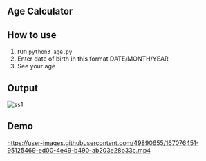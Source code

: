 ## Age Calculator

## How to use

1. run `python3 age.py`
2. Enter date of birth in this format DATE/MONTH/YEAR
3. See your age

## Output

![ss1](./img/Screenshot%202022-05-04%20131349.png)

## Demo


https://user-images.githubusercontent.com/49890655/167076451-95125469-ed00-4e49-b490-ab203e28b33c.mp4

